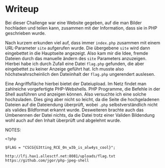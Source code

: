 # Writeup
Bei dieser Challenge war eine Website gegeben, auf die man Bilder hochladen und teilen kann, zusammen mit der Information, dass sie in PHP geschrieben wurde.

Nach kurzem erkunden viel auf, dass immer `index.php` zusammen mit einem URL-Parameter `site` aufgerufen wurde. Die übergebene `site` wird dann eingebettet in die Hauptseite angezeigt. Also kam mir die Idee, fremde Dateien durch das manuelle ändern des `site` Parameters anzuzeigen. Hierbei habe ich durch Zufall eine Datei `flag.php` gefunden, die aber eingebettet zu keiner Anzeige geführt hat. Ich musste also höchstwahrscheinlich den Dateiinhalt der `flag.php` ungerendert auslesen.

Eine Angriffsfläche hierbei bietet der Dateiupload. Im Netz findet man zahlreiche vorgefertigte PHP-Webshells. PHP Programme, die Befehle in der Shell ausführen und anzeigen können. Also versuchte ich eine solche hochzuladen. Dies ging aber nicht so leicht, da die Seite die hochgeladenen Dateien auf die Dateiendung überprüft, wobei `.php` selbstverständlich nicht als valides Bildformat erkannt wurde. Desweiteren brachte auch das Umbenennen der Datei nichts, da die Datei trotz einer Validen Bildendung wohl auch auf den Inhalt überprüft und abgelehnt wurde.

NOTES:

```
<?php

$FLAG = "CSCG{G3tting_RCE_0n_w3b_is_alw4ys_cool}";
```
`http://lfi.hax1.allesctf.net:8081/uploads/flag.txt`
 `https://github.com/jgor/php-jpeg-shell`
